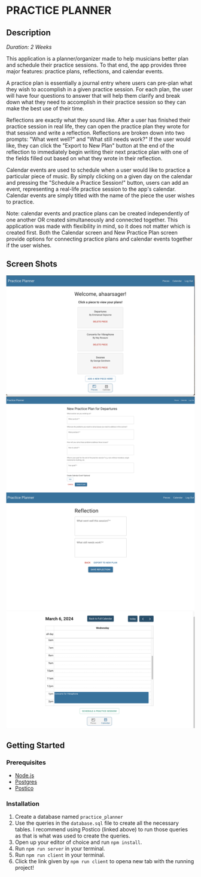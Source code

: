 # PRACTICE PLANNER

## Description

_Duration: 2 Weeks_

This application is a planner/organizer made to help musicians better plan and schedule their practice sessions. To that end, the app provides three major features: practice plans, reflections, and calendar events. 

A practice plan is essentially a journal entry where users can pre-plan what they wish to accomplish in a given practice session. For each plan, the user will have four questions to answer that will help them clarify and break down what they need to accomplish in their practice session so they can make the best use of their time. 

Reflections are exactly what they sound like. After a user has finished their practice session in real life, they can open the practice plan they wrote for that session and write a reflection. Reflections are broken down into two prompts: "What went well?" and "What still needs work?" If the user would like, they can click the "Export to New Plan" button at the end of the reflection to immediately begin writing their next practice plan with one of the fields filled out based on what they wrote in their reflection.

Calendar events are used to schedule when a user would like to practice a particular piece of music. By simply clicking on a given day on the calendar and pressing the "Schedule a Practice Session!" button, users can add an event, representing a real-life practice session to the app's calendar. Calendar events are simply titled with the name of the piece the user wishes to practice.

Note: calendar events and practice plans can be created independently of one another OR created simultaneously and connected together. This application was made with flexibility in mind, so it does not matter which is created first. Both the Calendar screen and New Practice Plan screen provide options for connecting practice plans and calendar events together if the user wishes.

## Screen Shots
![Pieces Screen](./public/screenshots/image.png)
![New Practice Plan Page](./public/screenshots/new_plan_page.png)
![Reflection Page](./public/screenshots/reflection_page.png)
![Calendar Day View](./public/screenshots/calendar_day_view.png)

## Getting Started

### Prerequisites

- [Node.js](https://nodejs.org/en/)
- [Postgres](https://www.postgresql.org/download/)
- [Postico](https://eggerapps.at/postico/v1.php)

### Installation
1. Create a database named `practice_planner`
2. Use the queries in the `database.sql` file to create all the necessary tables. I recommend using Postico (linked above) to run those queries as that is what was used to create the queries. 
3. Open up your editor of choice and run `npm install`.
4. Run `npm run server` in your terminal.
5. Run `npm run client` in your terminal.
6. Click the link given by `npm run client` to opena new tab with the running project!
